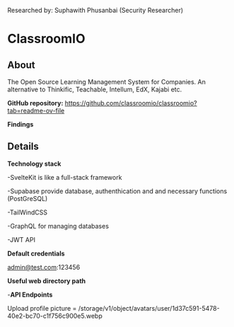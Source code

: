 Researched by: Suphawith Phusanbai (Security Researcher)

<h1>ClassroomIO</h1>

<h2>About</h2>

The Open Source Learning Management System for Companies. An alternative to Thinkific, Teachable, Intellum, EdX, Kajabi etc.

**GitHub repository:** https://github.com/classroomio/classroomio?tab=readme-ov-file

**Findings**

<h2>Details</h2>

**Technology stack**

-SvelteKit is like a full-stack framework

-Supabase provide database, authenthication and and necessary functions (PostGreSQL)

-TailWindCSS 

-GraphQL for managing databases

-JWT API

**Default credentials**

admin@test.com:123456

**Useful web directory path**

-**API Endpoints**

Upload profile picture = /storage/v1/object/avatars/user/1d37c591-5478-40e2-bc70-c1f756c900e5.webp


